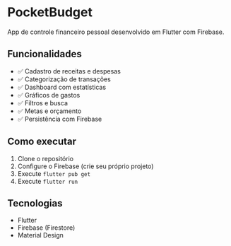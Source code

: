 # PocketBudget

App de controle financeiro pessoal desenvolvido em Flutter com Firebase.

## Funcionalidades

- ✅ Cadastro de receitas e despesas
- ✅ Categorização de transações
- ✅ Dashboard com estatísticas
- ✅ Gráficos de gastos
- ✅ Filtros e busca
- ✅ Metas e orçamento
- ✅ Persistência com Firebase

## Como executar

1. Clone o repositório
2. Configure o Firebase (crie seu próprio projeto)
3. Execute `flutter pub get`
4. Execute `flutter run`

## Tecnologias

- Flutter
- Firebase (Firestore)
- Material Design